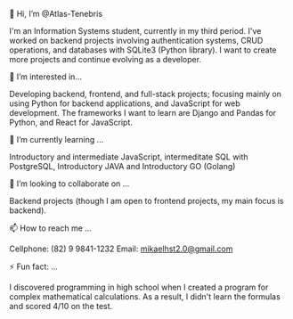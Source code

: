 👋 Hi, I’m @Atlas-Tenebris

I'm an Information Systems student, currently in my third period. I've worked on backend projects involving authentication systems, CRUD operations, and databases with SQLite3 (Python library). I want to create more projects and continue evolving as a developer.

👀 I’m interested in...

Developing backend, frontend, and full-stack projects; focusing mainly on using Python for backend applications, and JavaScript for web development. The frameworks I want to learn are Django and Pandas for Python, and React for JavaScript.

🌱 I’m currently learning ...

Introductory and intermediate JavaScript, intermeditate SQL with PostgreSQL, Introductory JAVA and Introductory GO (Golang)

💞️ I’m looking to collaborate on ...

Backend projects (though I am open to frontend projects, my main focus is backend).

📫 How to reach me ...

Cellphone: (82) 9 9841-1232
Email: mikaelhst2.0@gmail.com 

⚡ Fun fact: ...

I discovered programming in high school when I created a program for complex mathematical calculations. 
As a result, I didn't learn the formulas and scored 4/10 on the test. 

<!---
Atlas-Tenebris/Atlas-Tenebris is a ✨ special ✨ repository because its `README.md` (this file) appears on your GitHub profile.
You can click the Preview link to take a look at your changes.
--->
